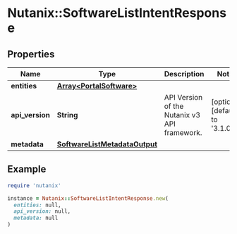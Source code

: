 # Nutanix::SoftwareListIntentResponse

## Properties

| Name | Type | Description | Notes |
| ---- | ---- | ----------- | ----- |
| **entities** | [**Array&lt;PortalSoftware&gt;**](PortalSoftware.md) |  |  |
| **api_version** | **String** | API Version of the Nutanix v3 API framework. | [optional][default to &#39;3.1.0&#39;] |
| **metadata** | [**SoftwareListMetadataOutput**](SoftwareListMetadataOutput.md) |  |  |

## Example

```ruby
require 'nutanix'

instance = Nutanix::SoftwareListIntentResponse.new(
  entities: null,
  api_version: null,
  metadata: null
)
```

